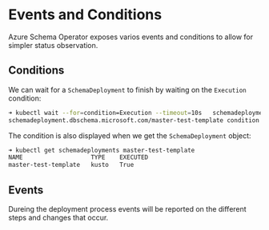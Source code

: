 # Events and Conditions

Azure Schema Operator exposes varios events and conditions to allow for simpler status observation.

## Conditions

We can wait for a `SchemaDeployment` to finish by waiting on the `Execution` condition:

```bash
➜ kubectl wait --for=condition=Execution --timeout=10s   schemadeployment/master-test-template
schemadeployment.dbschema.microsoft.com/master-test-template condition met
```

The condition is also displayed when we get the `SchemaDeployment` object:

```bash
➜ kubectl get schemadeployments master-test-template
NAME                   TYPE    EXECUTED
master-test-template   kusto   True
```

## Events

Dureing the deployment process events will be reported on the different steps and changes that occur.
